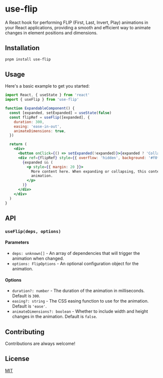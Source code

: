 # use-flip

A React hook for performing FLIP (First, Last, Invert, Play) animations in your React applications, providing a smooth and efficient way to animate changes in element positions and dimensions.

## Installation

```bash
pnpm install use-flip
```

## Usage

Here's a basic example to get you started:

```jsx
import React, { useState } from 'react'
import { useFlip } from 'use-flip'

function ExpandableComponent() {
  const [expanded, setExpanded] = useState(false)
  const flipRef = useFlip([expanded], {
    duration: 300,
    easing: 'ease-in-out',
    animateDimensions: true,
  })

  return (
    <div>
      <button onClick={() => setExpanded(!expanded)}>{expanded ? 'Collapse' : 'Expand'}</button>
      <div ref={flipRef} style={{ overflow: 'hidden', background: '#f0f0f0' }}>
        {expanded && (
          <p style={{ margin: 20 }}>
            More content here. When expanding or collapsing, this content will animate smoothly, demonstrating the FLIP
            animation.
          </p>
        )}
      </div>
    </div>
  )
}
```

## API

### `useFlip(deps, options)`

#### Parameters

- `deps: unknown[]` - An array of dependencies that will trigger the animation when changed.
- `options: FlipOptions` - An optional configuration object for the animation.

#### Options

- `duration?: number` - The duration of the animation in milliseconds. Default is `300`.
- `easing?: string` - The CSS easing function to use for the animation. Default is `'ease'`.
- `animateDimensions?: boolean` - Whether to include width and height changes in the animation. Default is `false`.

## Contributing

Contributions are always welcome!

## License

[MIT](LICENSE)

